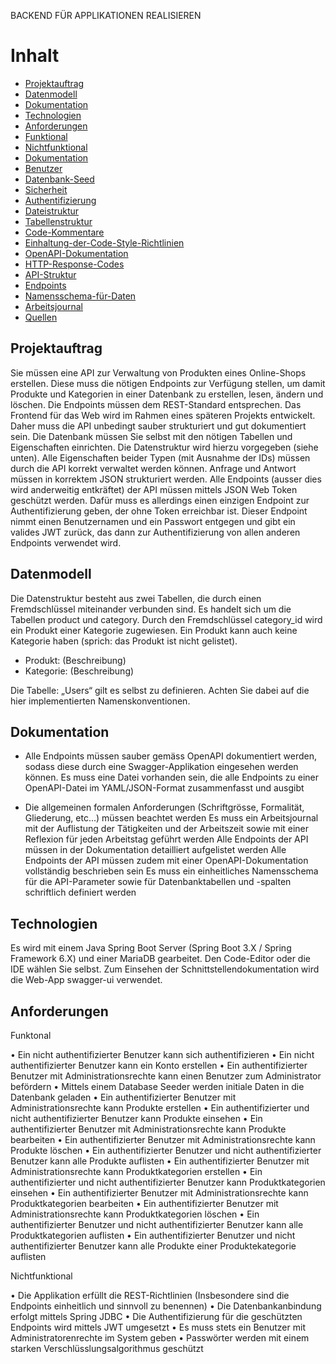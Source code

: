 BACKEND FÜR APPLIKATIONEN REALISIEREN

# Inhalt
- [Projektauftrag](#projektauftrag)
- [Datenmodell](#datenmodell)
- [Dokumentation](#dokumentation)
- [Technologien](#technologien)
- [Anforderungen](#anforderungen)
- [Funktional](#funktional)
- [Nichtfunktional](#nichtfunktional)
- [Dokumentation](#dokumentation)
- [Benutzer](#benutzer)
- [Datenbank-Seed](#datenbank-Seed)
- [Sicherheit](#sicherheit)
- [Authentifizierung](#authentifizierung)
- [Dateistruktur](#dateistruktur)
- [Tabellenstruktur](#tabellenstruktur)
- [Code-Kommentare](#code-kommentare)
- [Einhaltung-der-Code-Style-Richtlinien](#einhaltung-der-Code-Style-Richtlinien)
- [OpenAPI-Dokumentation](#openAPI-Dokumentation)
- [HTTP-Response-Codes](#HTTP-Response-Codes)
- [API-Struktur](#API-Struktur)
- [Endpoints](#Endpoints)
- [Namensschema-für-Daten](#Namensschema-für-Daten)
- [Arbeitsjournal](#Arbeitsjournal)
- [Quellen](#Quellen)

## Projektauftrag
Sie müssen eine API zur Verwaltung von Produkten eines Online-Shops erstellen. Diese muss die nötigen Endpoints zur Verfügung stellen, um damit Produkte und Kategorien in einer Datenbank zu erstellen, lesen, ändern und löschen. Die Endpoints müssen dem REST-Standard entsprechen.
Das Frontend für das Web wird im Rahmen eines späteren Projekts entwickelt. Daher muss die API unbedingt sauber strukturiert und gut dokumentiert sein.
Die Datenbank müssen Sie selbst mit den nötigen Tabellen und Eigenschaften einrichten. Die Datenstruktur wird hierzu vorgegeben (siehe unten). Alle Eigenschaften beider Typen (mit Ausnahme der IDs) müssen durch die API korrekt verwaltet werden können. Anfrage und Antwort müssen in korrektem JSON strukturiert werden.
Alle Endpoints (ausser dies wird anderweitig entkräftet) der API müssen mittels JSON Web Token geschützt werden. Dafür muss es allerdings einen einzigen Endpoint zur Authentifizierung geben, der ohne Token erreichbar ist. Dieser Endpoint nimmt einen Benutzernamen und ein Passwort entgegen und gibt ein valides JWT zurück, das dann zur Authentifizierung von allen anderen Endpoints verwendet wird.

## Datenmodell
Die Datenstruktur besteht aus zwei Tabellen, die durch einen Fremdschlüssel miteinander verbunden sind. Es handelt sich um die Tabellen product und category. Durch den Fremdschlüssel category_id wird ein Produkt einer Kategorie zugewiesen. Ein Produkt kann auch keine Kategorie haben (sprich: das Produkt ist nicht gelistet).

- Produkt: (Beschreibung)
- Kategorie: (Beschreibung)

Die Tabelle: „Users“ gilt es selbst zu definieren. Achten Sie dabei auf die hier implementierten Namenskonventionen. 

## Dokumentation
- Alle Endpoints müssen sauber gemäss OpenAPI dokumentiert werden, sodass diese durch eine Swagger-Applikation eingesehen werden können.
Es muss eine Datei vorhanden sein, die alle Endpoints zu einer OpenAPI-Datei im YAML/JSON-Format zusammenfasst und ausgibt

- Die allgemeinen formalen Anforderungen (Schriftgrösse, Formalität, Gliederung, etc...) müssen beachtet werden
Es muss ein Arbeitsjournal mit der Auflistung der Tätigkeiten und der Arbeitszeit sowie mit einer Reflexion für jeden Arbeitstag geführt werden
Alle Endpoints der API müssen in der Dokumentation detailliert aufgelistet werden
Alle Endpoints der API müssen zudem mit einer OpenAPI-Dokumentation vollständig beschrieben sein
Es muss ein einheitliches Namensschema für die API-Parameter sowie für Datenbanktabellen und -spalten schriftlich definiert werden


## Technologien
Es wird mit einem Java Spring Boot Server (Spring Boot 3.X / Spring Framework 6.X) und einer MariaDB gearbeitet. Den Code-Editor oder die IDE wählen Sie selbst.
Zum Einsehen der Schnittstellendokumentation wird die Web-App swagger-ui verwendet.

## Anforderungen
Funktonal

•	Ein nicht authentifizierter Benutzer kann sich authentifizieren
•	Ein nicht authentifizierter Benutzer kann ein Konto erstellen
•	Ein authentifizierter Benutzer mit Administrationsrechte kann einen Benutzer zum Administrator befördern
•	Mittels einem Database Seeder werden initiale Daten in die Datenbank geladen
•	Ein authentifizierter Benutzer mit Administrationsrechte kann Produkte erstellen
•	Ein authentifizierter und nicht authentifizierter Benutzer kann Produkte einsehen
•	Ein authentifizierter Benutzer mit Administrationsrechte kann Produkte bearbeiten
•	Ein authentifizierter Benutzer mit Administrationsrechte kann Produkte löschen
•	Ein authentifizierter Benutzer und nicht authentifizierter Benutzer kann alle Produkte auflisten
•	Ein authentifizierter Benutzer mit Administrationsrechte kann Produktkategorien erstellen
•	Ein authentifizierter und nicht authentifizierter Benutzer kann Produktkategorien einsehen
•	Ein authentifizierter Benutzer mit Administrationsrechte kann Produktkategorien bearbeiten
•	Ein authentifizierter Benutzer mit Administrationsrechte kann Produktkategorien löschen
•	Ein authentifizierter Benutzer und nicht authentifizierter Benutzer kann alle Produktkategorien auflisten
•	Ein authentifizierter Benutzer und nicht authentifizierter Benutzer kann alle Produkte einer Produktekategorie auflisten

Nichtfunktional

•	Die Applikation erfüllt die REST-Richtlinien (Insbesondere sind die Endpoints einheitlich und sinnvoll zu benennen)
•	Die Datenbankanbindung erfolgt mittels Spring JDBC
•	Die Authentifizierung für die geschützten Endpoints wird mittels JWT umgesetzt
•	Es muss stets ein Benutzer mit Administratorenrechte im System geben
•	Passwörter werden mit einem starken Verschlüsslungsalgorithmus geschützt
